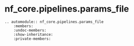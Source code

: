 # nf_core.pipelines.params_file

```{eval-rst}
.. automodule:: nf_core.pipelines.params_file
    :members:
    :undoc-members:
    :show-inheritance:
    :private-members:
```
